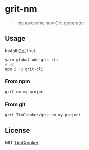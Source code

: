 # grit-nm

> my awesome new Grit generator

## Usage

Install [Grit](https://github.com/TimCrooker/projenerator) first.

```bash
yarn global add grit-cli
# or
npm i -g grit-cli
```

### From npm

```bash
grit nm my-project
```

### From git

```bash
grit TimCrooker/grit-nm my-project
```

## License

MIT [TimCrooker](https://github.com/TimCrooker)

